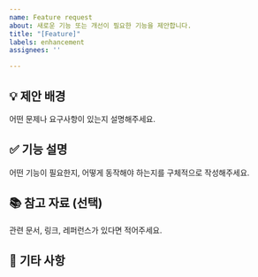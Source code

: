 ```yaml
---
name: Feature request
about: 새로운 기능 또는 개선이 필요한 기능을 제안합니다.
title: "[Feature]"
labels: enhancement
assignees: ''

---
```


## 💡 제안 배경
어떤 문제나 요구사항이 있는지 설명해주세요.

## ✅ 기능 설명
어떤 기능이 필요한지, 어떻게 동작해야 하는지를 구체적으로 작성해주세요.

## 📚 참고 자료 (선택)
관련 문서, 링크, 레퍼런스가 있다면 적어주세요.

## 📝 기타 사항
